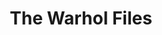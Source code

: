---
ee_id: '4153'
site: '1'
type: '2'
long_id: 2014-024 The Warhol Files
url: 2014-024-the-warhol-files
title: The Warhol Files
year: '2014'
medium: Essay
commission:
add_credit:
dims:
pitch: "​Text about the super fun Warhol Amiga preservation project I did (w / The
  Carnegie Museum of Art, The Andy Warhol Museum, and The Frank-Ratchye STUDIO for
  Creative Inquiry). Also covers more general thoughts on preservation / performance.
  ;-)"
ps:
live_url: http://artforum.com/inprint/id=46874
related: "[4103] [2012-029-andy-warhol-amiga-preservation] 2012-029 Andy Warhol Amiga
  Preservation"
youtube:
imgs: the-warhol-files-2014-024-digital-database-ih.jpg
subheading:
year2: '2014'
download:
add_credits:
related_code:
layout: things-i-made
---